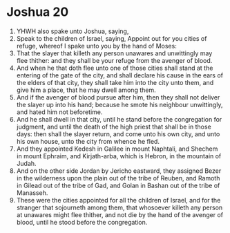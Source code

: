 ﻿# Joshua 20
1. YHWH also spake unto Joshua, saying, 
2. Speak to the children of Israel, saying, Appoint out for you cities of refuge, whereof I spake unto you by the hand of Moses: 
3. That the slayer that killeth any person unawares and unwittingly may flee thither: and they shall be your refuge from the avenger of blood. 
4. And when he that doth flee unto one of those cities shall stand at the entering of the gate of the city, and shall declare his cause in the ears of the elders of that city, they shall take him into the city unto them, and give him a place, that he may dwell among them. 
5. And if the avenger of blood pursue after him, then they shall not deliver the slayer up into his hand; because he smote his neighbour unwittingly, and hated him not beforetime. 
6. And he shall dwell in that city, until he stand before the congregation for judgment, and until the death of the high priest that shall be in those days: then shall the slayer return, and come unto his own city, and unto his own house, unto the city from whence he fled. 
7.  And they appointed Kedesh in Galilee in mount Naphtali, and Shechem in mount Ephraim, and Kirjath-arba, which is Hebron, in the mountain of Judah. 
8. And on the other side Jordan by Jericho eastward, they assigned Bezer in the wilderness upon the plain out of the tribe of Reuben, and Ramoth in Gilead out of the tribe of Gad, and Golan in Bashan out of the tribe of Manasseh. 
9. These were the cities appointed for all the children of Israel, and for the stranger that sojourneth among them, that whosoever killeth any person at unawares might flee thither, and not die by the hand of the avenger of blood, until he stood before the congregation. 
